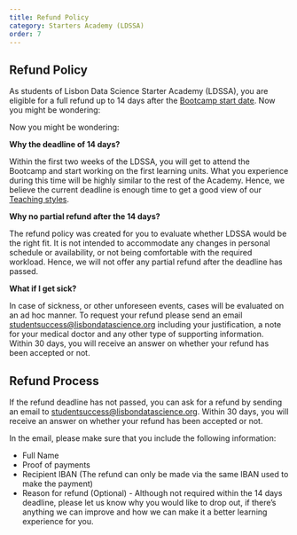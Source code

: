 ```yaml
---
title: Refund Policy
category: Starters Academy (LDSSA)
order: 7
---
```


## Refund Policy

As students of Lisbon Data Science Starter Academy (LDSSA), you are eligible for a full refund up to 14 days after the [Bootcamp start date](https://ldssa.github.io/wiki/Starters%20Academy%20(LDSSA)/01-Starters-Academy-(Course)/#schedule). Now you might be wondering:

Now you might be wondering:

**Why the deadline of 14 days?**

Within the first two weeks of the LDSSA, you will get to attend the Bootcamp and start working on the first learning units. What you experience during this time will be highly similar to the rest of the Academy. Hence, we believe the current deadline is enough time to get a good view of our [Teaching styles](https://ldssa.github.io/wiki/About%20us/Teaching-Philosophy/).

**Why no partial refund after the 14 days?**

The refund policy was created for you to evaluate whether LDSSA would be the right fit. It is not intended to accommodate any changes in personal schedule or availability, or not being comfortable with the required workload. Hence, we will not offer any partial refund after the deadline has passed.

**What if I get sick?**

In case of sickness, or other unforeseen events, cases will be evaluated on an ad hoc manner. To request your refund please send an email studentsuccess@lisbondatascience.org including your justification, a note for your medical doctor and any other type of supporting information. Within 30 days, you will receive an answer on whether your refund has been accepted or not. 

## Refund Process

If the refund deadline has not passed, you can ask for a refund by sending an email to studentsuccess@lisbondatascience.org. Within 30 days, you will receive an answer on whether your refund has been accepted or not. 

In the email, please make sure that you include the following information:
* Full Name
* Proof of payments
* Recipient IBAN (The refund can only be made via the same IBAN used to make the payment) 
* Reason for refund (Optional) - Although not required within the 14 days deadline, please let us know why you would like to drop out, if there’s anything we can improve and how we can make it a better learning experience for you.

